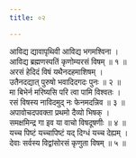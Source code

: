 ```yaml
---
title: ०२

---
```

आविद्य द्यावापृथिवी आविद्य भगमश्विना ।  
आविद्य ब्रह्मणस्पतिं कृणोम्यरसं विषम् ॥ १ ॥  
अरसं हेदिदं विषं यथैनदहमाशिषम् ।  
उतैनदद्यात् पुरुषो भवादिदगदः पुनः ॥ २ ॥  
मा बिभेर्न मरिष्यसि परि त्वा पामि विश्वतः ।  
रसं विषस्य नाविदमुद् नः फेनमदन्निव ॥ ३ ॥  
अपावोचदपवक्ता प्रथमो दैव्यो भिषक् ।  
समक्षमिन्द्र गा इव या वाचो विषदूषणीः ॥ ४ ॥  
यच्च पिष्टं यच्चापिष्टं यद् दिग्धं यच्च देह्यम् ।  
देवाः सर्वस्य विद्वांसोरसं कृणुता विषम् ॥ ५ ॥  
  